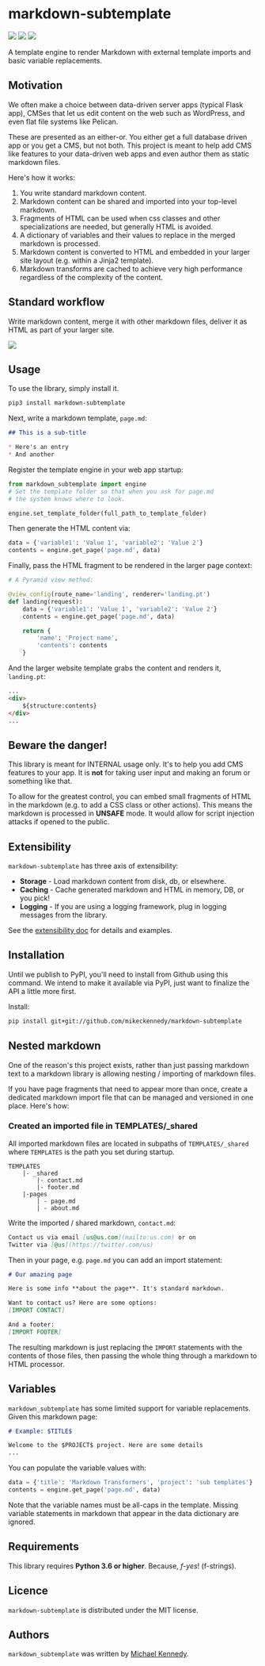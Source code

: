 # markdown-subtemplate 
[![](https://img.shields.io/badge/python-3.6+-blue.svg)](https://www.python.org/downloads/) 
[![](https://img.shields.io/pypi/l/markdown-subtemplate.svg)](https://github.com/mikeckennedy/markdown-subtemplate/blob/master/LICENSE)
[![](https://img.shields.io/pypi/dm/markdown-subtemplate.svg)](https://pypi.org/project/markdown-subtemplate/)

A template engine to render Markdown with external template imports and basic variable replacements.

## Motivation

We often make a choice between data-driven server apps (typical Flask app), CMSes that let us edit content on the web such as WordPress, and even flat file systems like Pelican.

These are presented as an either-or. You either get a full database driven app or you get a CMS, but not both. This project is meant to help add CMS like features to your data-driven web apps and even author them as static markdown files.

Here's how it works:

1. You write standard markdown content.
2. Markdown content can be shared and imported into your top-level markdown.
3. Fragments of HTML can be used when css classes and other specializations are needed, but generally HTML is avoided.
4. A dictionary of variables and their values to replace in the merged markdown is processed.
5. Markdown content is converted to HTML and embedded in your larger site layout (e.g. within a Jinja2 template).
6. Markdown transforms are cached to achieve very high performance regardless of the complexity of the content.

## Standard workflow

Write markdown content, merge it with other markdown files, deliver it as HTML as part of your larger site.

![](https://raw.githubusercontent.com/mikeckennedy/markdown-subtemplate/master/readme_resources/workflow_image_layout.png)

## Usage

To use the library, simply install it.

```bash
pip3 install markdown-subtemplate
``` 

Next, write a markdown template, `page.md`:

```markdown
## This is a sub-title

* Here's an entry
* And another
```

Register the template engine in your web app startup:

```python
from markdown_subtemplate import engine
# Set the template folder so that when you ask for page.md 
# the system knows where to look.

engine.set_template_folder(full_path_to_template_folder)
```

Then generate the HTML content via:

```python
data = {'variable1': 'Value 1', 'variable2': 'Value 2'}
contents = engine.get_page('page.md', data)
```

Finally, pass the HTML fragment to be rendered in the larger page context:

```python
# A Pyramid view method:

@view_config(route_name='landing', renderer='landing.pt')
def landing(request):
    data = {'variable1': 'Value 1', 'variable2': 'Value 2'}
    contents = engine.get_page('page.md', data)

    return {
        'name': 'Project name',
        'contents': contents
    }
```

And the larger website template grabs the content and renders it, `landing.pt`:

```html
...
<div>
    ${structure:contents}
</div>
...
```

## Beware the danger!

This library is meant for INTERNAL usage only. It's to help you add CMS features to your app. It is **not** for taking user input and making an forum or something like that.

To allow for the greatest control, you can embed small fragments of HTML in the markdown (e.g. to add a CSS class or other actions). This means the markdown is processed in **UNSAFE** mode. It would allow for script injection attacks if opened to the public.

## Extensibility

`markdown-subtemplate` has three axis of extensibility:

* **Storage** - Load markdown content from disk, db, or elsewhere.
* **Caching** - Cache generated markdown and HTML in memory, DB, or you pick!
* **Logging** - If you are using a logging framework, plug in logging messages from the library.

See the [extensibility doc](https://github.com/mikeckennedy/markdown-subtemplate/blob/master/extensibility.md) for details and examples.

## Installation

Until we publish to PyPI, you'll need to install from Github using this command. We intend to make it available via PyPI, just want to finalize the API a little more first.

Install:

```bash
pip install git+git://github.com/mikeckennedy/markdown-subtemplate
```
 
 
## Nested markdown

One of the reason's this project exists, rather than just passing markdown text to a markdown library is allowing nesting / importing of markdown files.

If you have page fragments that need to appear more than once, create a dedicated markdown import file that can be managed and versioned in one place. Here's how:

### Created an imported file in TEMPLATES/_shared

All imported markdown files are located in subpaths of `TEMPLATES/_shared` where `TEMPLATES` is the path you set during startup.

```
TEMPLATES
    |- _shared
        |- contact.md
        |- footer.md
    |-pages
        | - page.md
        | - about.md
```

Write the imported / shared markdown, `contact.md`:

```markdown
Contact us via email [us@us.com](mailto:us.com) or on 
Twitter via [@us](https://twitter.com/us)
```

Then in your page, e.g. `page.md` you can add an import statement:

```markdown
# Our amazing page

Here is some info **about the page**. It's standard markdown.

Want to contact us? Here are some options:
[IMPORT CONTACT]

And a footer:
[IMPORT FOOTER]
```

The resulting markdown is just replacing the `IMPORT` statements with the contents of those files, then passing the whole thing through a markdown to HTML processor.

## Variables

`markdown_subtemplate` has some limited support for variable replacements. Given this markdown page:

```markdown
# Example: $TITLE$

Welcome to the $PROJECT$ project. Here are some details 
...
```

You can populate the variable values with:

```python
data = {'title': 'Markdown Transformers', 'project': 'sub templates'}
contents = engine.get_page('page.md', data)
```

Note that the variable names must be all-caps in the template. Missing variable statements in markdown that appear in the data dictionary are ignored.

## Requirements

This library requires **Python 3.6 or higher**. Because, *f-yes*! (f-strings).

## Licence

`markdown-subtemplate` is distributed under the MIT license.

## Authors

`markdown_subtemplate` was written by [Michael Kennedy](https://github.com/mikeckennedy).
